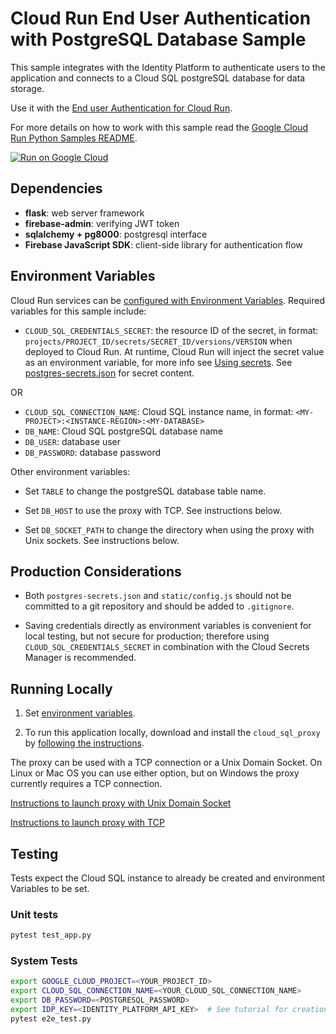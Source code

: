 # Cloud Run End User Authentication with PostgreSQL Database Sample

This sample integrates with the Identity Platform to authenticate users to the
application and connects to a Cloud SQL postgreSQL database for data storage.

Use it with the [End user Authentication for Cloud Run](http://cloud.google.com/run/docs/tutorials/identity-platform).

For more details on how to work with this sample read the [Google Cloud Run Python Samples README](https://github.com/GoogleCloudPlatform/python-docs-samples/tree/main/run).

[![Run on Google Cloud](https://deploy.cloud.run/button.svg)](https://deploy.cloud.run)

## Dependencies

* **flask**: web server framework
* **firebase-admin**: verifying JWT token
* **sqlalchemy + pg8000**: postgresql interface
* **Firebase JavaScript SDK**: client-side library for authentication flow

## Environment Variables

Cloud Run services can be [configured with Environment Variables](https://cloud.google.com/run/docs/configuring/environment-variables).
Required variables for this sample include:

* `CLOUD_SQL_CREDENTIALS_SECRET`: the resource ID of the secret, in format: `projects/PROJECT_ID/secrets/SECRET_ID/versions/VERSION` when deployed to Cloud Run. At runtime, Cloud Run will inject the secret value as an environment variable, for more info see [Using secrets](https://cloud.google.com/run/docs/configuring/secrets#command-line). See [postgres-secrets.json](postgres-secrets.json) for secret content.

OR

* `CLOUD_SQL_CONNECTION_NAME`: Cloud SQL instance name, in format: `<MY-PROJECT>:<INSTANCE-REGION>:<MY-DATABASE>`
* `DB_NAME`: Cloud SQL postgreSQL database name
* `DB_USER`: database user
* `DB_PASSWORD`: database password

Other environment variables:

* Set `TABLE` to change the postgreSQL database table name.

* Set `DB_HOST` to use the proxy with TCP. See instructions below.

* Set `DB_SOCKET_PATH` to change the directory when using the proxy with Unix sockets.
  See instructions below.

## Production Considerations

* Both `postgres-secrets.json` and `static/config.js` should not be committed to
  a git repository and should be added to `.gitignore`.

* Saving credentials directly as environment variables is convenient for local testing,
  but not secure for production; therefore using `CLOUD_SQL_CREDENTIALS_SECRET`
  in combination with the Cloud Secrets Manager is recommended.  

## Running Locally

1. Set [environment variables](#environment-variables).

1. To run this application locally, download and install the `cloud_sql_proxy` by
[following the instructions](https://cloud.google.com/sql/docs/postgres/sql-proxy#install).

The proxy can be used with a TCP connection or a Unix Domain Socket. On Linux or
Mac OS you can use either option, but on Windows the proxy currently requires a TCP
connection.

[Instructions to launch proxy with Unix Domain Socket](https://github.com/GoogleCloudPlatform/python-docs-samples/tree/main/cloud-sql/postgres/sqlalchemy#launch-proxy-with-unix-domain-socket)

[Instructions to launch proxy with TCP](https://github.com/GoogleCloudPlatform/python-docs-samples/tree/main/cloud-sql/postgres/sqlalchemy#launch-proxy-with-tcp)

## Testing

Tests expect the Cloud SQL instance to already be created and environment Variables
to be set.

### Unit tests

```sh
pytest test_app.py
```

### System Tests

```sh
export GOOGLE_CLOUD_PROJECT=<YOUR_PROJECT_ID>
export CLOUD_SQL_CONNECTION_NAME=<YOUR_CLOUD_SQL_CONNECTION_NAME>
export DB_PASSWORD=<POSTGRESQL_PASSWORD>
export IDP_KEY=<IDENTITY_PLATFORM_API_KEY>  # See tutorial for creation of this key ("API_KEY")
pytest e2e_test.py
```
